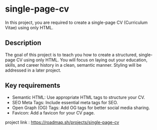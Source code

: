 # single-page-cv

In this project, you are required to create a single-page CV (Curriculum Vitae) using only HTML.

## Description

The goal of this project is to teach you how to create a structured, single-page CV using only HTML. You will focus on laying out your education, skills, and career history in a clean, semantic manner. Styling will be addressed in a later project.

## Key requirements

- Semantic HTML: Use appropriate HTML tags to structure your CV.
- SEO Meta Tags: Include essential meta tags for SEO.
- Open Graph (OG) Tags: Add OG tags for better social media sharing.
- Favicon: Add a favicon for your CV page.

project link : https://roadmap.sh/projects/single-page-cv
